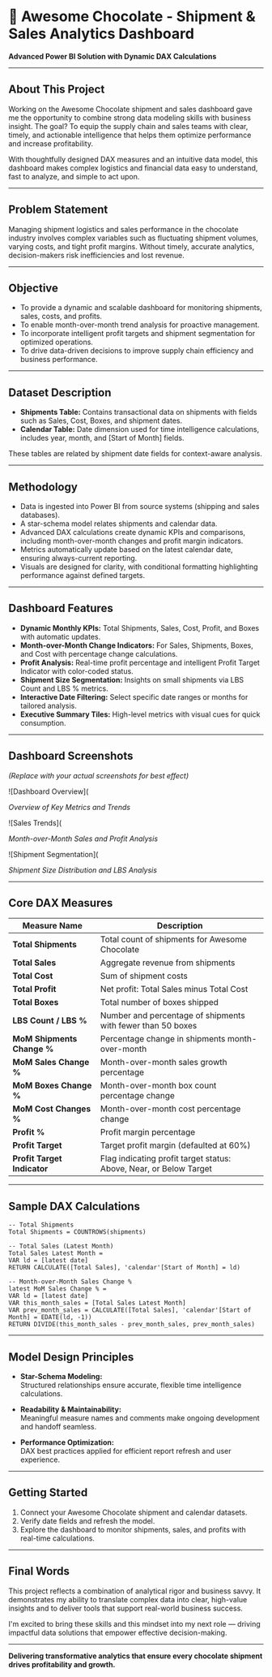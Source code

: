 
# 🚢 Awesome Chocolate - Shipment & Sales Analytics Dashboard

**Advanced Power BI Solution with Dynamic DAX Calculations**

***

## About This Project

Working on the Awesome Chocolate shipment and sales dashboard gave me the opportunity to combine strong data modeling skills with business insight. The goal? To equip the supply chain and sales teams with clear, timely, and actionable intelligence that helps them optimize performance and increase profitability.

With thoughtfully designed DAX measures and an intuitive data model, this dashboard makes complex logistics and financial data easy to understand, fast to analyze, and simple to act upon.

***

## Problem Statement

Managing shipment logistics and sales performance in the chocolate industry involves complex variables such as fluctuating shipment volumes, varying costs, and tight profit margins. Without timely, accurate analytics, decision-makers risk inefficiencies and lost revenue.

***

## Objective

- To provide a dynamic and scalable dashboard for monitoring shipments, sales, costs, and profits.
- To enable month-over-month trend analysis for proactive management.
- To incorporate intelligent profit targets and shipment segmentation for optimized operations.
- To drive data-driven decisions to improve supply chain efficiency and business performance.

***

## Dataset Description

- **Shipments Table:** Contains transactional data on shipments with fields such as Sales, Cost, Boxes, and shipment dates.
- **Calendar Table:** Date dimension used for time intelligence calculations, includes year, month, and [Start of Month] fields.

These tables are related by shipment date fields for context-aware analysis.

***

## Methodology

- Data is ingested into Power BI from source systems (shipping and sales databases).
- A star-schema model relates shipments and calendar data.
- Advanced DAX calculations create dynamic KPIs and comparisons, including month-over-month changes and profit margin indicators.
- Metrics automatically update based on the latest calendar date, ensuring always-current reporting.
- Visuals are designed for clarity, with conditional formatting highlighting performance against defined targets.

***

## Dashboard Features

- **Dynamic Monthly KPIs:** Total Shipments, Sales, Cost, Profit, and Boxes with automatic updates.
- **Month-over-Month Change Indicators:** For Sales, Shipments, Boxes, and Cost with percentage change calculations.
- **Profit Analysis:** Real-time profit percentage and intelligent Profit Target Indicator with color-coded status.
- **Shipment Size Segmentation:** Insights on small shipments via LBS Count and LBS % metrics.
- **Interactive Date Filtering:** Select specific date ranges or months for tailored analysis.
- **Executive Summary Tiles:** High-level metrics with visual cues for quick consumption.

***

## Dashboard Screenshots

*(Replace with your actual screenshots for best effect)*

![Dashboard Overview](

  
*Overview of Key Metrics and Trends*

![Sales Trends](

  
*Month-over-Month Sales and Profit Analysis*

![Shipment Segmentation](

  
*Shipment Size Distribution and LBS Analysis*

***

## Core DAX Measures

| Measure Name                    | Description                                                         |
|---------------------------------|---------------------------------------------------------------------|
| **Total Shipments**             | Total count of shipments for Awesome Chocolate                      |
| **Total Sales**                 | Aggregate revenue from shipments                                    |
| **Total Cost**                  | Sum of shipment costs                                              |
| **Total Profit**                | Net profit: Total Sales minus Total Cost                            |
| **Total Boxes**                 | Total number of boxes shipped                                       |
| **LBS Count / LBS %**           | Number and percentage of shipments with fewer than 50 boxes        |
| **MoM Shipments Change %**      | Percentage change in shipments month-over-month                     |
| **MoM Sales Change %**          | Month-over-month sales growth percentage                            |
| **MoM Boxes Change %**          | Month-over-month box count percentage change                        |
| **MoM Cost Changes %**          | Month-over-month cost percentage change                             |
| **Profit %**                    | Profit margin percentage                                            |
| **Profit Target**               | Target profit margin (defaulted at 60%)                            |
| **Profit Target Indicator**     | Flag indicating profit target status: Above, Near, or Below Target |

***

## Sample DAX Calculations

```DAX
-- Total Shipments
Total Shipments = COUNTROWS(shipments)

-- Total Sales (Latest Month)
Total Sales Latest Month =
VAR ld = [latest date]
RETURN CALCULATE([Total Sales], 'calendar'[Start of Month] = ld)

-- Month-over-Month Sales Change %
latest MoM Sales Change % =
VAR ld = [latest date]
VAR this_month_sales = [Total Sales Latest Month]
VAR prev_month_sales = CALCULATE([Total Sales], 'calendar'[Start of Month] = EDATE(ld, -1))
RETURN DIVIDE(this_month_sales - prev_month_sales, prev_month_sales)

```

***

## Model Design Principles

- **Star-Schema Modeling:**  
  Structured relationships ensure accurate, flexible time intelligence calculations.

- **Readability & Maintainability:**  
  Meaningful measure names and comments make ongoing development and handoff seamless.

- **Performance Optimization:**  
  DAX best practices applied for efficient report refresh and user experience.

***

## Getting Started

1. Connect your Awesome Chocolate shipment and calendar datasets.
2. Verify date fields and refresh the model.
3. Explore the dashboard to monitor shipments, sales, and profits with real-time calculations.

***

## Final Words

This project reflects a combination of analytical rigor and business savvy. It demonstrates my ability to translate complex data into clear, high-value insights and to deliver tools that support real-world business success.

I'm excited to bring these skills and this mindset into my next role — driving impactful data solutions that empower effective decision-making.

***

**Delivering transformative analytics that ensure every chocolate shipment drives profitability and growth.**

